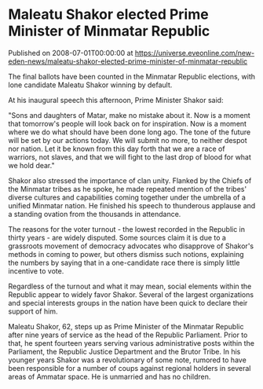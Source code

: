 # Maleatu Shakor elected Prime Minister of Minmatar Republic
Published on 2008-07-01T00:00:00 at https://universe.eveonline.com/new-eden-news/maleatu-shakor-elected-prime-minister-of-minmatar-republic

The final ballots have been counted in the Minmatar Republic elections, with lone candidate Maleatu Shakor winning by default.   
  
At his inaugural speech this afternoon, Prime Minister Shakor said:   
  
"Sons and daughters of Matar, make no mistake about it. Now is a moment that tomorrow's people will look back on for inspiration. Now is a moment where we do what should have been done long ago. The tone of the future will be set by our actions today. We will submit no more, to neither despot nor nation. Let it be known from this day forth that we are a race of warriors, not slaves, and that we will fight to the last drop of blood for what we hold dear."   
  
Shakor also stressed the importance of clan unity. Flanked by the Chiefs of the Minmatar tribes as he spoke, he made repeated mention of the tribes' diverse cultures and capabilities coming together under the umbrella of a unified Minmatar nation. He finished his speech to thunderous applause and a standing ovation from the thousands in attendance.   
  
The reasons for the voter turnout - the lowest recorded in the Republic in thirty years - are widely disputed. Some sources claim it is due to a grassroots movement of democracy advocates who disapprove of Shakor's methods in coming to power, but others dismiss such notions, explaining the numbers by saying that in a one-candidate race there is simply little incentive to vote.   
  
Regardless of the turnout and what it may mean, social elements within the Republic appear to widely favor Shakor. Several of the largest organizations and special interests groups in the nation have been quick to declare their support of him.   
  
Maleatu Shakor, 62, steps up as Prime Minister of the Minmatar Republic after nine years of service as the head of the Republic Parliament. Prior to that, he spent fourteen years serving various administrative posts within the Parliament, the Republic Justice Department and the Brutor Tribe. In his younger years Shakor was a revolutionary of some note, rumored to have been responsible for a number of coups against regional holders in several areas of Ammatar space. He is unmarried and has no children.
